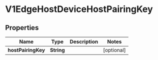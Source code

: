 # V1EdgeHostDeviceHostPairingKey

## Properties
Name | Type | Description | Notes
------------ | ------------- | ------------- | -------------
**hostPairingKey** | **String** |  |  [optional]
